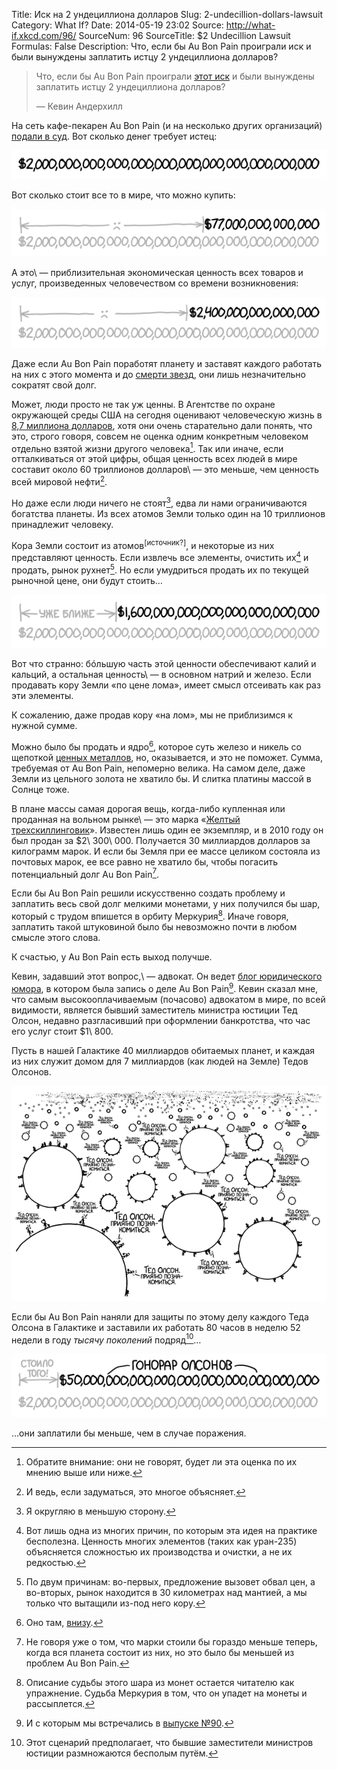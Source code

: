 Title: Иск на 2 ундециллиона долларов
Slug: 2-undecillion-dollars-lawsuit
Category: What If?
Date: 2014-05-19 23:02
Source: http://what-if.xkcd.com/96/
SourceNum: 96
SourceTitle: $2 Undecillion Lawsuit
Formulas: False
Description: Что, если бы Au Bon Pain проиграли иск и были вынуждены заплатить истцу 2 ундециллиона долларов?

> Что, если бы Au Bon Pain проиграли [этот иск](http://www.loweringthebar.net/2014/05/2-undecillion-dollar-demand.html) и были вынуждены заплатить истцу 2 ундециллиона долларов?
>
> — Кевин Андерхилл

На сеть кафе-пекарен Au Bon Pain (и на несколько других организаций) [подали в суд](http://www.loweringthebar.net/2014/05/2-undecillion-dollar-demand.html). Вот сколько денег требует истец:

![](/uploads/096-2-undecillion-dollars-lawsuit/1ud.png "(в натуральную величину)")

Вот сколько стоит все то в мире, что можно купить:

![](/uploads/096-2-undecillion-dollars-lawsuit/world.png "(по большей части в натуральную величину, но некоторые нули маловаты)")

А это\ — приблизительная экономическая ценность всех товаров и услуг, произведенных человечеством со времени возникновения:

![](/uploads/096-2-undecillion-dollars-lawsuit/gwp.png "(Источник: xkcd.com/980, нижний правый угол)")

Даже если Au Bon Pain поработят планету и заставят каждого работать на них с этого момента и до [смерти звезд](http://en.wikipedia.org/wiki/The_Five_Ages_of_the_Universe#Stelliferous_Era), они лишь незначительно сократят свой долг.

Может, люди просто не так уж ценны. В Агентстве по охране окружающей среды США на сегодня оценивают человеческую жизнь в [8,7 миллиона долларов](http://yosemite.epa.gov/EE%5Cepa%5Ceed.nsf/webpages/MortalityRiskValuation.html#means), хотя они очень старательно дали понять, что это, строго говоря, совсем не оценка одним конкретным человеком отдельно взятой жизни другого человека[^1]. Так или иначе, если отталкиваться от этой цифры, общая ценность всех людей в мире составит около 60 триллионов долларов\ — это меньше, чем ценность всей мировой нефти[^2].

[^1]: Обратите внимание: они не говорят, будет ли эта оценка по их мнению выше или ниже.
[^2]: И ведь, если задуматься, это многое объясняет.

Но даже если люди ничего не стоят[^3], едва ли нами ограничиваются богатства планеты. Из всех атомов Земли только один на 10 триллионов принадлежит человеку.

[^3]: Я округляю в меньшую сторону.

Кора Земли состоит из атомов<sup>[</sup><sup>источник?</sup><sup>]</sup>, и некоторые из них представляют ценность. Если извлечь все элементы, очистить их[^4] и продать, рынок рухнет[^5]. Но если умудриться продать их по текущей рыночной цене, они будут стоить…

[^4]: Вот лишь одна из многих причин, по которым эта идея на практике бесполезна. Ценность многих элементов (таких как уран-235) объясняется сложностью их производства и очистки, а не их редкостью.
[^5]: По двум причинам: во-первых, предложение вызовет обвал цен, а во-вторых, рынок находится в 30 километрах над мантией, а мы только что вытащили из-под него кору.

![](/uploads/096-2-undecillion-dollars-lawsuit/crust_ru.png "Никаких гарантий.")

Вот что странно: бóльшую часть этой ценности обеспечивают калий и кальций, а остальная ценность\ — в основном натрий и железо. Если продавать кору Земли «по цене лома», имеет смысл отсеивать как раз эти элементы.

К сожалению, даже продав кору «на лом», мы не приблизимся к нужной сумме.

Можно было бы продать и ядро[^6], которое суть железо и никель со щепоткой [ценных металлов](http://discovermagazine.com/2006/sep/innerfortknox), но, оказывается, и это не поможет. Сумма, требуемая от Au Bon Pain, непомерно велика. На самом деле, даже Земли из цельного золота не хватило бы. И слитка платины массой в Солнце тоже.

[^6]: Оно там, [внизу](http://xkcd.com/913/).

В плане массы самая дорогая вещь, когда-либо купленная или проданная на вольном рынке\ — это марка «[Желтый трехскиллинговик](http://ru.wikipedia.org/wiki/Жёлтый_трёхскиллинговик)». Известен лишь один ее экземпляр, и в 2010 году он был продан за \$2\ 300\ 000. Получается 30 миллиардов долларов за килограмм марок. И если бы Земля при ее массе целиком состояла из почтовых марок, ее все равно не хватило бы, чтобы погасить потенциальный долг Au Bon Pain[^7].

[^7]: Не говоря уже о том, что марки стоили бы гораздо меньше теперь, когда вся планета состоит из них, но это было бы меньшей из проблем Au Bon Pain.

Если бы Au Bon Pain решили искусственно создать проблему и заплатить весь свой долг мелкими монетами, у них получился бы шар, который с трудом впишется в орбиту Меркурия[^8]. Иначе говоря, заплатить такой штуковиной было бы невозможно почти в любом смысле этого слова.

[^8]: Описание судьбы этого шара из монет остается читателю как упражнение. Судьба Меркурия в том, что он упадет на монеты и рассыплется.

К счастью, у Au Bon Pain есть выход получше.

Кевин, задавший этот вопрос,\ — адвокат. Он ведет [блог юридического юмора](http://www.loweringthebar.net/), в котором была запись о деле Au Bon Pain[^9]. Кевин сказал мне, что самым высокооплачиваемым (почасово) адвокатом в мире, по всей видимости, является бывший заместитель министра юстиции Тед Олсон, недавно разгласивший при оформлении банкротства, что час его услуг стоит \$1\ 800.

[^9]: И с которым мы встречались в [выпуске №90](/great-tree-great-axe/).

Пусть в нашей Галактике 40 миллиардов обитаемых планет, и каждая из них служит домом для 7 миллиардов (как людей на Земле) Тедов Олсонов.

![](/uploads/096-2-undecillion-dollars-lawsuit/olson_ru.png "— Тэб Олсаб. Приятно познакомиться.\ — О, боже, у нас тут мутация.")

Если бы Au Bon Pain наняли для защиты по этому делу каждого Теда Олсона в Галактике и заставили их работать 80 часов в неделю 52 недели в году _тысячу поколений_ подряд[^10]…

[^10]: Этот сценарий предполагает, что бывшие заместители министров юстиции размножаются бесполым путём.

![](/uploads/096-2-undecillion-dollars-lawsuit/final_ru.png "Хотите знать будущее? Представьте себе вечное «Тед Олсон. Приятно познакомиться».")

…они заплатили бы меньше, чем в случае поражения.
